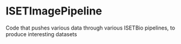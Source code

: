 # ISETImagePipeline
Code that pushes various data through various ISETBio pipelines, to produce interesting datasets
